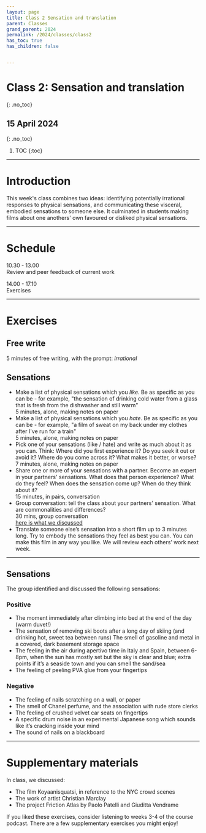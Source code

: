 ```yaml
---
layout: page
title: Class 2 Sensation and translation
parent: Classes
grand_parent: 2024
permalink: /2024/classes/class2
has_toc: true
has_children: false


---
```


# Class 2: Sensation and translation
{: .no_toc}

## 15 April 2024
{: .no_toc}

1. TOC
{:toc}


---

# Introduction

This week's class combines two ideas: identifying potentially irrational responses to physical sensations, and communicating these visceral, embodied sensations to someone else. It culminated in students making films about one anothers' own favoured or disliked physical sensations.


---

# Schedule

10.30 - 13.00  
Review and peer feedback of current work

14.00 - 17.10  
Exercises

---

# Exercises

## Free write

5 minutes of free writing, with the prompt: _irrational_

## Sensations

- Make a list of physical sensations which you _like_. Be as specific as you can be - for example, "the sensation of drinking cold water from a glass that is fresh from the dishwasher and still warm"  
5 minutes, alone, making notes on paper
- Make a list of physical sensations which you _hate_. Be as specific as you can be - for example, "a film of sweat on my back under my clothes after I've run for a train"  
5 minutes, alone, making notes on paper
- Pick one of your sensations (like / hate) and write as much about it as you can. Think:
Where did you first experience it? Do you seek it out or avoid it?
Where do you come across it? What makes it better, or worse?  
7 minutes, alone, making notes on paper
- Share one or more of your sensations with a partner. Become an expert in your partners' sensations. What does that person experience?
What do they feel? When does the sensation come up? When do they think about it?  
15 minutes, in pairs, conversation
- Group conversation: tell the class about your partners' sensation. What are commonalities and differences?  
30 mins, group conversation  
[here is what we discussed](#sensations)
- Translate someone else’s sensation into a short film up to 3 minutes long. Try to embody the sensations they feel as best you can. You can make this film in any way you like. We will review each others’ work next week.


---


## Sensations

The group identified and discussed the following sensations:

### Positive

- The moment immediately after climbing into bed at the end of the day (warm duvet!)
- The sensation of removing ski boots after a long day of skiing (and drinking hot, sweet tea between runs)
The smell of gasoline and metal in a covered, dark basement storage space
- The feeling in the air during apertivo time in Italy and Spain, between 6-8pm, when the sun has mostly set but the sky is clear and blue; extra points if it’s a seaside town and you can smell the sand/sea
- The feeling of peeling PVA glue from your fingertips

### Negative

- The feeling of nails scratching on a wall, or paper
- The smell of Chanel perfume, and the association with rude store clerks
- The feeling of crushed velvet car seats on fingertips
- A specific drum noise in an experimental Japanese song which sounds like it’s cracking inside your mind
- The sound of nails on a blackboard

---

# Supplementary materials

In class, we discussed:

- The film Koyaanisquatsi, in reference to the NYC crowd scenes
- The work of artist Christian Marclay
- The project Friction Atlas by Paolo Patelli and
Giuditta Vendrame

If you liked these exercises, consider listening to weeks 3-4 of the course podcast. There are a few supplementary exercises you might enjoy!
